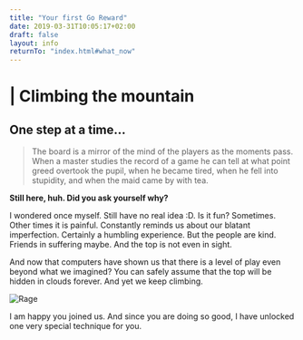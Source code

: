 ```yaml
---
title: "Your first Go Reward"
date: 2019-03-31T10:05:17+02:00
draft: false
layout: info
returnTo: "index.html#what_now"
---
```


# | Climbing the mountain
## One step at a time...

> The board is a mirror of the mind of the players as the moments pass. When a master studies the record of a game he can tell at what point greed overtook the pupil, when he became tired, when he fell into stupidity, and when the maid came by with tea.

**Still here, huh. Did you ask yourself why?**

I wondered once myself. Still have no real idea :D. Is it fun? Sometimes. Other times it is painful. Constantly reminds us about our blatant imperfection. Certainly a humbling experience. But the people are kind. Friends in suffering maybe. And the top is not even in sight.

And now that computers have shown us that there is a level of play even beyond what we imagined? You can safely assume that the top will be hidden in clouds forever. And yet we keep climbing.

![Rage](/images/samurai.jpg)

I am happy you joined us. And since you are doing so good, I have unlocked one very special technique for you. 